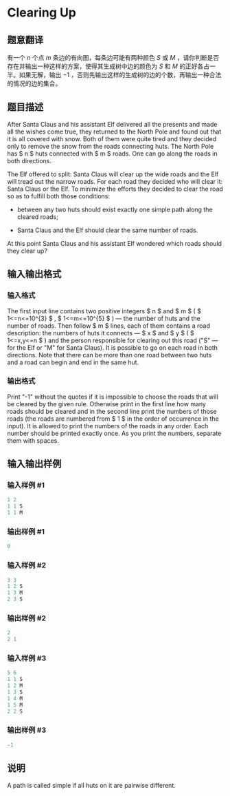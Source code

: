# Clearing Up

## 题意翻译

有一个 $n$ 个点 $m$ 条边的有向图，每条边可能有两种颜色 $S$ 或 $M$ ，请你判断是否存在并输出一种这样的方案，使得其生成树中边的颜色为 $S$ 和 $M$ 的正好各占一半。如果无解，输出 $-1$ ，否则先输出这样的生成树的边的个数，再输出一种合法的情况的边的集合。

## 题目描述

After Santa Claus and his assistant Elf delivered all the presents and made all the wishes come true, they returned to the North Pole and found out that it is all covered with snow. Both of them were quite tired and they decided only to remove the snow from the roads connecting huts. The North Pole has $ n $ huts connected with $ m $ roads. One can go along the roads in both directions.

The Elf offered to split: Santa Claus will clear up the wide roads and the Elf will tread out the narrow roads. For each road they decided who will clear it: Santa Claus or the Elf. To minimize the efforts they decided to clear the road so as to fulfill both those conditions:

- between any two huts should exist exactly one simple path along the cleared roads;

- Santa Claus and the Elf should clear the same number of roads.

At this point Santa Claus and his assistant Elf wondered which roads should they clear up?

## 输入输出格式

### 输入格式

The first input line contains two positive integers $ n $ and $ m $ ( $ 1<=n<=10^{3} $ , $ 1<=m<=10^{5} $ ) — the number of huts and the number of roads. Then follow $ m $ lines, each of them contains a road description: the numbers of huts it connects — $ x $ and $ y $ ( $ 1<=x,y<=n $ ) and the person responsible for clearing out this road ("S" — for the Elf or "M" for Santa Claus). It is possible to go on each road in both directions. Note that there can be more than one road between two huts and a road can begin and end in the same hut.

### 输出格式

Print "-1" without the quotes if it is impossible to choose the roads that will be cleared by the given rule. Otherwise print in the first line how many roads should be cleared and in the second line print the numbers of those roads (the roads are numbered from $ 1 $ in the order of occurrence in the input). It is allowed to print the numbers of the roads in any order. Each number should be printed exactly once. As you print the numbers, separate them with spaces.

## 输入输出样例

### 输入样例 #1

```cpp
1 2
1 1 S
1 1 M

```
### 输出样例 #1

```cpp
0

```
### 输入样例 #2

```cpp
3 3
1 2 S
1 3 M
2 3 S

```
### 输出样例 #2

```cpp
2
2 1 

```
### 输入样例 #3

```cpp
5 6
1 1 S
1 2 M
1 3 S
1 4 M
1 5 M
2 2 S

```
### 输出样例 #3

```cpp
-1

```
## 说明

A path is called simple if all huts on it are pairwise different.

